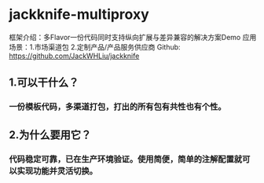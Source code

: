 # jackknife-multiproxy
框架介绍：多Flavor一份代码同时支持纵向扩展与差异兼容的解决方案Demo
应用场景：1.市场渠道包
         2.定制产品/产品服务供应商
Github: https://github.com/JackWHLiu/jackknife

## 1.可以干什么？
### 一份模板代码，多渠道打包，打出的所有包有共性也有个性。
## 2.为什么要用它？
### 代码稳定可靠，已在生产环境验证。使用简便，简单的注解配置就可以实现功能并灵活切换。

